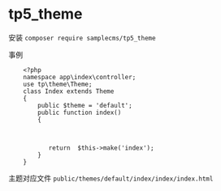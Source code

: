 # tp5_theme

安装  `composer require samplecms/tp5_theme`


事例

		<?php
		namespace app\index\controller;
		use tp\theme\Theme;
		class Index extends Theme
		{
			public $theme = 'default';
		    public function index()
		    {
		    	

		       
		       return  $this->make('index');
		    }
		}



主题对应文件 `public/themes/default/index/index/index.html`